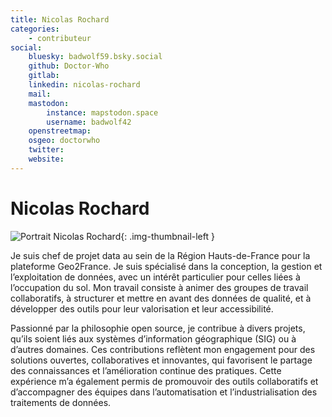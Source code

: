 ```yaml
---
title: Nicolas Rochard
categories:
    - contributeur
social:
    bluesky: badwolf59.bsky.social
    github: Doctor-Who
    gitlab:
    linkedin: nicolas-rochard
    mail:
    mastodon:
        instance: mapstodon.space
        username: badwolf42
    openstreetmap:
    osgeo: doctorwho
    twitter:
    website:
---
```


# Nicolas Rochard

<!-- --8<-- [start:author-sign-block] -->

![Portrait Nicolas Rochard](https://cdn.geotribu.fr/img/internal/contributeurs/nrochard.jpg "Portrait Nicolas Rochard"){: .img-thumbnail-left }

Je suis chef de projet data au sein de la Région Hauts-de-France pour la plateforme Geo2France. Je suis spécialisé dans la conception, la gestion et l’exploitation de données, avec un intérêt particulier pour celles liées à l’occupation du sol. Mon travail consiste à animer des groupes de travail collaboratifs, à structurer et mettre en avant des données de qualité, et à développer des outils pour leur valorisation et leur accessibilité.

Passionné par la philosophie open source, je contribue à divers projets, qu’ils soient liés aux systèmes d’information géographique (SIG) ou à d’autres domaines. Ces contributions reflètent mon engagement pour des solutions ouvertes, collaboratives et innovantes, qui favorisent le partage des connaissances et l’amélioration continue des pratiques. Cette expérience m’a également permis de promouvoir des outils collaboratifs et d’accompagner des équipes dans l’automatisation et l’industrialisation des traitements de données.

<!-- --8<-- [end:author-sign-block] -->

